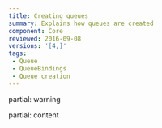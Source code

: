 ```yaml
---
title: Creating queues
summary: Explains how queues are created
component: Core
reviewed: 2016-09-08
versions: '[4,]'
tags:
 - Queue
 - QueueBindings
 - Queue creation
---
```


partial: warning

partial: content